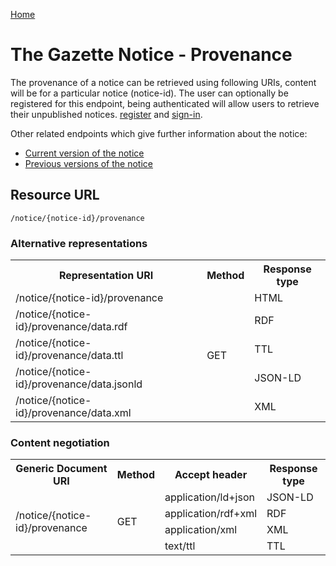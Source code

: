 [Home](../home.md)

# The Gazette Notice - Provenance #

The provenance of a notice can be retrieved using following URIs, content will be for a particular notice (notice-id).
The user can optionally be registered for this endpoint, being authenticated will allow users to retrieve their unpublished notices. [register](../authentication/registration.md) and [sign-in](../authentication/sign-in.md).

Other related endpoints which give further information about the notice:

- [Current version of the notice](notice.md)
- [Previous versions of the notice](notice-version.md)

## Resource URL ##

`/notice/{notice-id}/provenance`


### Alternative representations ###

<table>
<tr>
<th>Representation URI</th>
<th>Method</th>
<th>Response type</th>
</tr>
<tr>
<td>/notice/{notice-id}/provenance</td>
<td rowspan=5>GET</td>
<td>HTML</td>
</tr>
<tr>
<td>/notice/{notice-id}/provenance/data.rdf</td>
<td>RDF</td>
</tr>
<tr>
<td>/notice/{notice-id}/provenance/data.ttl</td>
<td>TTL</td>
</tr>
<tr>
<td>/notice/{notice-id}/provenance/data.jsonld</td>
<td>JSON-LD</td>
</tr>
<tr>
<td>/notice/{notice-id}/provenance/data.xml</td>
<td>XML</td>
</tr>
</table>

### Content negotiation ###

<table>
<tr>
<th>Generic Document URI</th>
<th>Method</th>
<th>Accept header​</th>
<th>Response type</th>
</tr>
<tr>
<td rowspan=4>/notice/{notice-id}/provenance</td>
<td rowspan=4>GET</td>
<td>application/ld+json</td>
<td>JSON-LD</td>
</tr>
<tr>
<td>​application/rdf+xml</td>
<td>​RDF</td>
</tr>
<tr>
<td>application/xml</td>
<td>XML</td>
</tr>
<tr>
<td>text/ttl</td>
<td>​TTL</td>
</tr>
</table>